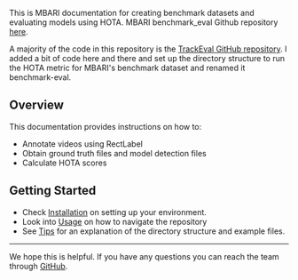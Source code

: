 This is MBARI documentation for creating benchmark datasets and evaluating models using HOTA. MBARI benchmark_eval Github repository [here](https://github.com/mbari-org/benchmark_eval).

A majority of the code in this repository is the [TrackEval GitHub repository](https://github.com/JonathonLuiten/TrackEval). I added a bit of code here and there and set up the directory structure to run the HOTA metric for MBARI's benchmark dataset and renamed it benchmark-eval. 

## Overview

This documentation provides instructions on how to: 

- Annotate videos using RectLabel
- Obtain ground truth files and model detection files 
- Calculate HOTA scores

## Getting Started

- Check [Installation](installation.md) on setting up your environment. 
- Look into [Usage](usage.md) on how to navigate the repository
- See [Tips](tips.md) for an explanation of the directory structure and example files. 

---

We hope this is helpful. If you have any questions you can reach the team through [GitHub](https://github.com/mbari-org/benchmark_eval/issues).
